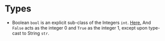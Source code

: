 # Types

+ Boolean `bool` is an explicit sub-class of the Integers `int`.
[Here.](https://docs.python.org/3/reference/datamodel.html#numbers-integral) And `False` acts as the integer 0 and 
`True` as the integer 1, except upon type-cast to String `str`. 